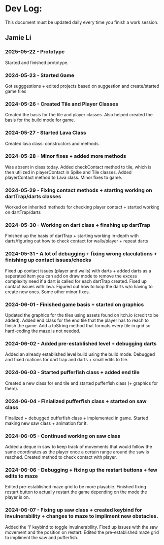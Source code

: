 # Dev Log:

This document must be updated daily every time you finish a work session.

## Jamie Li

### 2025-05-22 - Prototype
Started and finished prototype.

### 2024-05-23 - Started Game
Got sugggestions + edited projects based on suggestion and create/started game files 

### 2024-05-26 - Created Tile and Player Classes
Created the basis for the tile and player classes. Also helped created the basis for the build mode for game.

### 2024-05-27 - Started Lava Class
Created lava class: constructors and methods.

### 2024-05-28 - Minor fixes + added more methods
Was absent in class today. Added checkContact method to tile, which is then utilized in playerContact in Spike and Tile classes. Added playerContact method to Lava class. Minor fixes to game.

### 2024-05-29 - Fixing contact methods + starting working on dartTrap/darts classes
Worked on inherited methods for checking player contact + started working on dartTrap/darts

### 2024-05-30 - Working on dart class + finshing up dartTrap
Finished up the basis of dartTrap + starting working in-depth with darts/figuring out how to check contact for walls/player + repeat darts

### 2024-05-31 - A lot of debugging + fixing wrong claculations + finishing up contact issues/checks
Fixed up contact issues (player and walls) with darts + added darts as a seperated item you can add on draw mode to remove the excess complexity need if a dart is called for each dartTrap created. Fixed up contact issues with lava. Figured out how to loop the darts w/o having to create new ones. Some other minor fixes.

### 2024-06-01 - Finished game basis + started on graphics
Updated the graphics for the tiles using assets found on itch.io (credit to be added). Added end class for the end tile that the player has to reach to finish the game. Add a toString method that formats every tile in grid so hard-coding the maze is not needed.

### 2024-06-02 - Added pre-established level + debugging darts
Added an already established level build using the build mode. Debugged and fixed roations for dart trap and darts + small edits to tile.

### 2024-06-03 - Started pufferfish class + added end tile
Created a new class for end tile and started pufferfish class (+ graphics for them).

### 2024-06-04 - Finialized pufferfish class + started on saw class
Finalized + debugged pufferfish class + implemented in game. Started making new saw class + animation for it.

### 2024-06-05 - Continued working on saw class
Added a deque in saw to keep track of movements that would follow the same coordinates as the player once a certain range around the saw is reached. Created method to check contact with player.

### 2024-06-06 - Debugging + fixing up the restart buttons + few edits to maze
Edited pre-established maze grid to be more playable. Finished fixing restart button to actually restart the game depending on the mode the player is on.

### 2024-06-07 - Fixing up saw class + created keybind for invulnerability + changes to maze to impliment new obstacles.
Added the 'i' keybind to toggle invulnerability. Fixed up issues with the saw movement and the position on restart. Edited the pre-established maze grid to impliment the saw and pufferfish.
